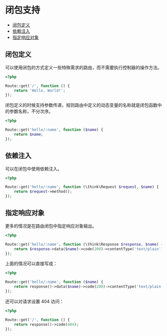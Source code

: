# 闭包支持

* [闭包定义](#闭包定义)
* [依赖注入](#依赖注入)
* [指定响应对象](#指定响应对象)

## 闭包定义

可以使用闭包的方式定义一些特殊需求的路由，而不需要执行控制器的操作方法。

```php
<?php

Route::get('/', function () {
    return 'Hello, World!';
});

```

闭包定义的时候支持参数传递，规则路由中定义的动态变量的名称就是闭包函数中的参数名称，不分次序。

```php
<?php

Route::get('hello/:name', function ($name) {
    return $name;
});

```

## 依赖注入

可以在闭包中使用依赖注入。

```php
<?php

Route::get('hello/:name', function (\think\Request $request, $name) {
    return $request->method();
});

```

## 指定响应对象

更多的情况是在路由闭包中指定响应对象输出。

```php
<?php

Route::get('hello/:name', function (\think\Response $response, $name) {
    return $response->data($name)->code(200)->contentType('text/plain');
});

```

上面的情况可以直接写成：

```php
<?php

Route::get('hello/:name', function ($name) {
    return response()->data($name)->code(200)->contentType('text/plain');
});

```

还可以对请求设置 404 访问：

```php
<?php

Route::get('/', function () {
    return response()->code(404);
});

```

